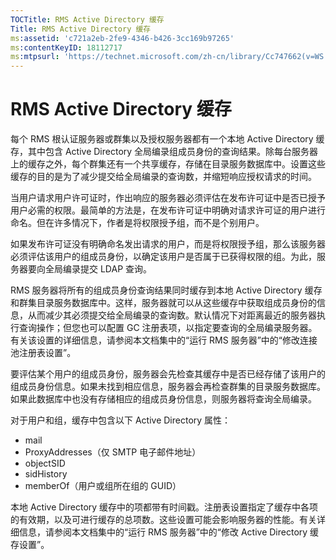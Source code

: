 ```yaml
---
TOCTitle: RMS Active Directory 缓存
Title: RMS Active Directory 缓存
ms:assetid: 'c721a2eb-2fe9-4346-b426-3cc169b97265'
ms:contentKeyID: 18112717
ms:mtpsurl: 'https://technet.microsoft.com/zh-cn/library/Cc747662(v=WS.10)'
---
```


RMS Active Directory 缓存
=========================

每个 RMS 根认证服务器或群集以及授权服务器都有一个本地 Active Directory 缓存，其中包含 Active Directory 全局编录组成员身份的查询结果。除每台服务器上的缓存之外，每个群集还有一个共享缓存，存储在目录服务数据库中。设置这些缓存的目的是为了减少提交给全局编录的查询数，并缩短响应授权请求的时间。

当用户请求用户许可证时，作出响应的服务器必须评估在发布许可证中是否已授予用户必需的权限。最简单的方法是，在发布许可证中明确对请求许可证的用户进行命名。但在许多情况下，作者是将权限授予组，而不是个别用户。

如果发布许可证没有明确命名发出请求的用户，而是将权限授予组，那么该服务器必须评估该用户的组成员身份，以确定该用户是否属于已获得权限的组。为此，服务器要向全局编录提交 LDAP 查询。

RMS 服务器将所有的组成员身份查询结果同时缓存到本地 Active Directory 缓存和群集目录服务数据库中。这样，服务器就可以从这些缓存中获取组成员身份的信息，从而减少其必须提交给全局编录的查询数。默认情况下对距离最近的服务器执行查询操作；但您也可以配置 GC 注册表项，以指定要查询的全局编录服务器。有关该设置的详细信息，请参阅本文档集中的“运行 RMS 服务器”中的“修改连接池注册表设置”。

要评估某个用户的组成员身份，服务器会先检查其缓存中是否已经存储了该用户的组成员身份信息。如果未找到相应信息，服务器会再检查群集的目录服务数据库。如果此数据库中也没有存储相应的组成员身份信息，则服务器将查询全局编录。

对于用户和组，缓存中包含以下 Active Directory 属性：

-   mail
-   ProxyAddresses（仅 SMTP 电子邮件地址）
-   objectSID
-   sidHistory
-   memberOf（用户或组所在组的 GUID）

本地 Active Directory 缓存中的项都带有时间戳。注册表设置指定了缓存中各项的有效期，以及可进行缓存的总项数。这些设置可能会影响服务器的性能。有关详细信息，请参阅本文档集中的“运行 RMS 服务器”中的“修改 Active Directory 缓存设置”。
